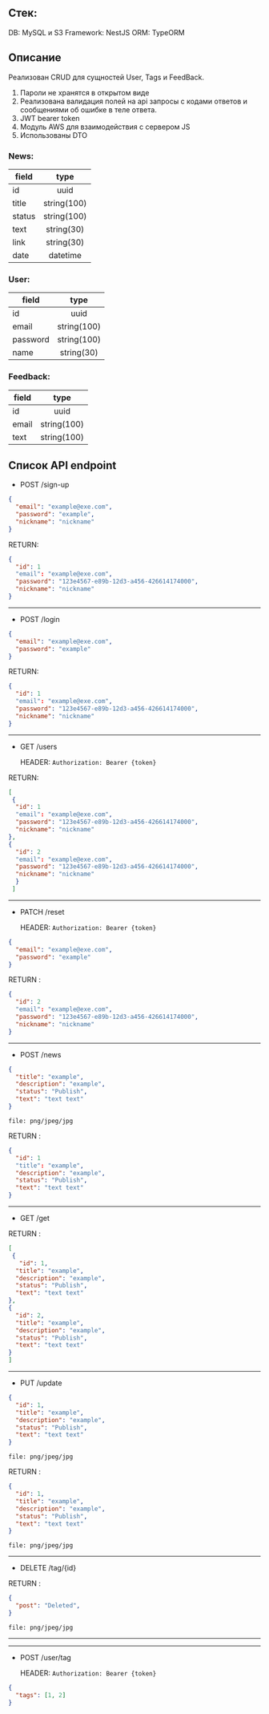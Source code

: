 ## Стек:
DB: MySQL и S3
Framework: NestJS 
ORM: TypeORM

## Описание

Реализован CRUD для сущностей User, Tags  и FeedBack.
1) Пароли не хранятся в открытом виде
2) Реализована валидация полей на api запросы с кодами ответов и сообщениями об ошибке в теле ответа.
3) JWT bearer token
4) Модуль AWS для взаимодействия с сервером JS
5) Использованы DTO


### **News:**

| field         | type        |
| ------------- |:-----------:|
| id            | uuid        |
| title         | string(100) |
| status        | string(100) | 
| text          | string(30)  |
| link          | string(30)  |
| date          | datetime    |


### **User:**

| field         | type        |
| ------------- |:-----------:|
| id            | uuid        |
| email         | string(100) |
| password      | string(100) | 
| name          | string(30)  |

### **Feedback:**

| field         | type        |
| ------------- |:-----------:|
| id            | uuid        |
| email         | string(100) |
| text          | string(100) | 


## Список API endpoint

- POST /sign-up

```json
{
  "email": "example@exe.com",
  "password": "example",
  "nickname": "nickname"
}
```
RETURN:

```json
{ 
  "id": 1
  "email": "example@exe.com",
  "password": "123e4567-e89b-12d3-a456-426614174000",
  "nickname": "nickname"
}
```

---
- POST /login

```json
{
  "email": "example@exe.com",
  "password": "example"
}
```

RETURN:
```json
{
  "id": 1
  "email": "example@exe.com",
  "password": "123e4567-e89b-12d3-a456-426614174000",
  "nickname": "nickname"
}
```
---
- GET /users

  HEADER: ```Authorization: Bearer {token}```

RETURN:
```json
[
 {
  "id": 1
  "email": "example@exe.com",
  "password": "123e4567-e89b-12d3-a456-426614174000",
  "nickname": "nickname"
},
{
  "id": 2
  "email": "example@exe.com",
  "password": "123e4567-e89b-12d3-a456-426614174000",
  "nickname": "nickname"
  }
 ] 
```

---
- PATCH /reset
  
  HEADER: ```Authorization: Bearer {token}```

```json
{
  "email": "example@exe.com",
  "password": "example"
}
```
RETURN :

```json
{
  "id": 2
  "email": "example@exe.com",
  "password": "123e4567-e89b-12d3-a456-426614174000",
  "nickname": "nickname"
}
```
---
- POST /news
  

```json
{
  "title": "example",
  "description": "example",
  "status": "Publish",
  "text": "text text"
}
```
```file
file: png/jpeg/jpg
```

RETURN :

```json
{ 
  "id": 1
  "title": "example",
  "description": "example",
  "status": "Publish",
  "text": "text text"
}
```

---
- GET /get


RETURN :
```json
[
 {
   "id": 1,
  "title": "example",
  "description": "example",
  "status": "Publish",
  "text": "text text"
},
{
  "id": 2,
  "title": "example",
  "description": "example",
  "status": "Publish",
  "text": "text text"
}
]
```
---
- PUT /update

```json
{
  "id": 1,
  "title": "example",
  "description": "example",
  "status": "Publish",
  "text": "text text"
}
```
```file
file: png/jpeg/jpg
```

RETURN :

```json
{
  "id": 1,
  "title": "example",
  "description": "example",
  "status": "Publish",
  "text": "text text"
}
```
```file
file: png/jpeg/jpg
```

---

- DELETE /tag/{id}

RETURN :

```json
{
  "post": "Deleted",
}
```
```file
file: png/jpeg/jpg
```

---

---
- POST /user/tag

  HEADER: ```Authorization: Bearer {token}```

```json
{
  "tags": [1, 2]
}
```
